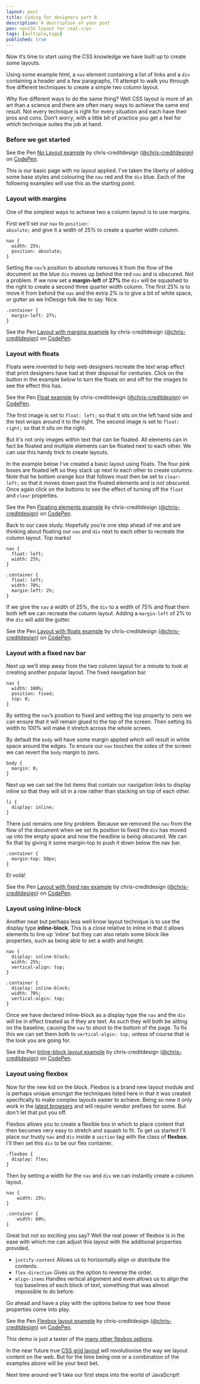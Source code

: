 ```yaml
---
layout: post
title: Coding for designers part 8
description: A description of your post
pen: <p>CSS layout for real.</p>
tags: [multiple,tags]
published: true
---
```


Now it’s time to start using the CSS knowledge we have built up to create some layouts.

Using some example html, a <code>nav</code> element containing a list of links and a <code>div</code> containing a header and a few paragraphs, I’ll attempt to walk you through five different techniques to create a simple two column layout.

Why five different ways to do the same thing? Well CSS layout is more of an art than a science and there are often many ways to achieve the same end result. Not every technique is right for every situation and each have their pros and cons. Don't worry, with a little bit of practice you get a feel for which technique suites the job at hand.

### Before we get started

<p data-height="268" data-theme-id="4772" data-slug-hash="FwCkg" data-default-tab="result" class='codepen'>See the Pen <a href='http://codepen.io/chris-creditdesign/pen/FwCkg/'>No Layout example</a> by chris-creditdesign (<a href='http://codepen.io/chris-creditdesign'>@chris-creditdesign</a>) on <a href='http://codepen.io'>CodePen</a>.</p>

This is our basic page with no layout applied. I've taken the liberty of adding some base styles and colouring the <code>nav</code> red and the <code>div</code> blue. Each of the following examples will use this as the starting point.

### Layout with margins

One of the simplest ways to achieve two a column layout is to use margins. 

First we’ll set our <code>nav</code> to <code>position: absolute;</code> and give it a width of 25% to create a quarter width column. 

	nav {
	  width: 25%;
	  position: absolute;
	}

Setting the <code>nav</code>’s position to absolute removes it from the flow of the document so the blue <code>div</code> moves up behind the red <code>nav</code> and is obscured. Not a problem. If we now set a <strong>margin-left</strong> of <strong>27%</strong> the <code>div</code> will be squashed to the right to create a second three quarter width column. The first 25% is to move it from behind the <code>nav</code> and the extra 2% is to give a bit of white space, or gutter as we InDesign folk like to say. Nice.

	.container {
	  margin-left: 27%;
	}

<p data-height="359" data-theme-id="4772" data-slug-hash="CEtyf" data-default-tab="result" class='codepen'>See the Pen <a href='http://codepen.io/chris-creditdesign/pen/CEtyf/'>Layout with margins example</a> by chris-creditdesign (<a href='http://codepen.io/chris-creditdesign'>@chris-creditdesign</a>) on <a href='http://codepen.io'>CodePen</a>.</p>

### Layout with floats

Floats were invented to help web designers recreate the text wrap effect that print designers have had at their disposal for centuries. Click on the button in the example below to turn the floats on and off for the images to see the effect this has.

<p data-height="413" data-theme-id="4772" data-slug-hash="Duwbo" data-default-tab="result" class='codepen'>See the Pen <a href='http://codepen.io/chris-creditdesign/pen/Duwbo/'>Float example</a> by chris-creditdesign (<a href='http://codepen.io/chris-creditdesign'>@chris-creditdesign</a>) on <a href='http://codepen.io'>CodePen</a>.</p>

The first image is set to <code>float: left;</code> so that it sits on the left hand side and the text wraps around it to the right. The second image is set to <code>float: right;</code> so that it sits on the right.

But it's not only images within text that can be floated. All elements can in fact be floated and multiple elements can be floated next to each other. We can use this handy trick to create layouts.

In the example below I've created a basic layout using floats. The four pink boxes are floated left so they stack up next to each other to create columns. Note that he bottom orange box that follows must then be set to <code>clear: left;</code> so that it moves down past the floated elements and is not obscured. Once again click on the buttons to see the effect of turning off the <code>float</code> and <code>clear</code> properties.

<p data-height="394" data-theme-id="4772" data-slug-hash="jqnAE" data-default-tab="result" class='codepen'>See the Pen <a href='http://codepen.io/chris-creditdesign/pen/jqnAE/'>Floating elements example</a> by chris-creditdesign (<a href='http://codepen.io/chris-creditdesign'>@chris-creditdesign</a>) on <a href='http://codepen.io'>CodePen</a>.</p>

Back to our case study. Hopefully you’re one step ahead of me and are thinking about floating our <code>nav</code> and <code>div</code> next to each other to recreate the column layout. Top marks! 

	nav {
	  float: left;
	  width: 25%;
	}

	.container {
	  float: left;
	  width: 70%;
	  margin-left: 2%;
	}

If we give the <code>nav</code> a width of 25%, the <code>div</code> to a width of 75% and float them both left we can recreate the column layout. Adding a <code>margin-left</code> of 2% to the <code>div</code> will add the gutter.

<p data-height="359" data-theme-id="4772" data-slug-hash="cbaEG" data-default-tab="result" class='codepen'>See the Pen <a href='http://codepen.io/chris-creditdesign/pen/cbaEG/'>Layout with floats example</a> by chris-creditdesign (<a href='http://codepen.io/chris-creditdesign'>@chris-creditdesign</a>) on <a href='http://codepen.io'>CodePen</a>.</p>

### Layout with a fixed nav bar

Next up we’ll step away from the two column layout for a minute to look at creating another popular layout. The fixed navigation bar.

	nav {
	  width: 100%;
	  position: fixed;
	  top: 0;
	}


By setting the <code>nav</code>’s position to fixed and setting the top property to zero we can ensure that it will remain glued to the top of the screen. Then setting its width to 100% will make it stretch across the whole screen.

By default the <code>body</code> will have some margin applied which will result in white space around the edges. To ensure our <code>nav</code> touches the sides of the screen we can revert the <code>body</code> margin to zero.

	body {
	  margin: 0;
	}

Next up we can set the list items that contain our navigation links to display inline so that they will sit in a row rather than stacking on top of each other.

	li {
	  display: inline;
	}

There just remains one tiny problem. Because we removed the <code>nav</code> from the flow of the document when we set its position to fixed the <code>div</code> has moved up into the empty space and now the headline is being obscured. We can fix that by giving it some margin-top to push it down below the nav bar.

	.container {
	  margin-top: 50px;
	}

Et voilà!

<p data-height="359" data-theme-id="4772" data-slug-hash="GBaAs" data-default-tab="result" class='codepen'>See the Pen <a href='http://codepen.io/chris-creditdesign/pen/GBaAs/'>Layout with fixed nav example</a> by chris-creditdesign (<a href='http://codepen.io/chris-creditdesign'>@chris-creditdesign</a>) on <a href='http://codepen.io'>CodePen</a>.</p>

### Layout using inline-block

Another neat but perhaps less well know layout technique is to use the display type <strong>inline-block</strong>. This is a close relative to inline in that it allows elements to line up 'inline' but they can also retain some block like properties, such as being able to set a width and height.

	nav {
	  display: inline-block;
	  width: 25%;
	  vertical-align: top;
	}

	.container {
	  display: inline-block;
	  width: 70%;
	  vertical-algin: top;
	}

Once we have declared inline-block as a display type the <code>nav</code> and the <code>div</code> will be in effect treated as if they are text. As such they will both be sitting on the baseline, causing the <code>nav</code> to shoot to the bottom of the page. To fix this we can set them both to <code>vertical-algin: top;</code> unless of course that is the look you are going for.

<p data-height="359" data-theme-id="4772" data-slug-hash="Hfdxc" data-default-tab="result" class='codepen'>See the Pen <a href='http://codepen.io/chris-creditdesign/pen/Hfdxc/'>Inline-block layout example</a> by chris-creditdesign (<a href='http://codepen.io/chris-creditdesign'>@chris-creditdesign</a>) on <a href='http://codepen.io'>CodePen</a>.</p>

### Layout using flexbox

Now for the new kid on the block. Flexbox is a brand new layout module and is perhaps unique amongst the techniques listed here in that it was created specifically to make complex layouts easier to achieve. Being so new it only work in the [latest browsers](http://caniuse.com/#search=flexbox) and will require vendor prefixes for some. But don't let that put you off. 

Flexbox allows you to create a flexible box in which to place content that then becomes very easy to stretch and squash to fit. To get us started I'll place our trusty <code>nav</code> and <code>div</code> inside a <code>section</code> tag with the class of <strong>flexbox</strong>. I'll then set this <code>div</code> to be our flex container.

	.flexbox {
	  display: flex;
	}

Then by setting a width for the <code>nav</code> and <code>div</code> we can instantly create a column layout.

	nav {
		width: 25%;
	}

	.container {
		width: 60%;
	}

Great but not so exciting you say? Well the real power of flexbox is in the ease with which me can adjust this layout with the additional properties provided.

* <code>justify-content</code> Allows us to horizontally align or distribute the contents.
* <code>flex-direction</code> Gives us the option to reverse the order.
* <code>align-items</code> Handles vertical alignment and even allows us to align the top baselines of each block of text, something that was almost impossible to do before.

Go ahead and have a play with the options below to see how these properties come into play.

<p data-height="500" data-theme-id="4772" data-slug-hash="Ksvta" data-default-tab="result" class='codepen'>See the Pen <a href='http://codepen.io/chris-creditdesign/pen/Ksvta/'>Flexbox layout example</a> by chris-creditdesign (<a href='http://codepen.io/chris-creditdesign'>@chris-creditdesign</a>) on <a href='http://codepen.io'>CodePen</a>.</p>

This demo is just a taster of the [many other flexbox options](http://css-tricks.com/snippets/css/a-guide-to-flexbox/).

In the near future true [CSS grid layout](http://www.w3.org/TR/css3-grid-layout/) will revolutionise the way we layout content on the web. But for the time being one or a combination of the examples above will be your best bet.

Next time around we'll take our first steps into the world of JavaScript!










